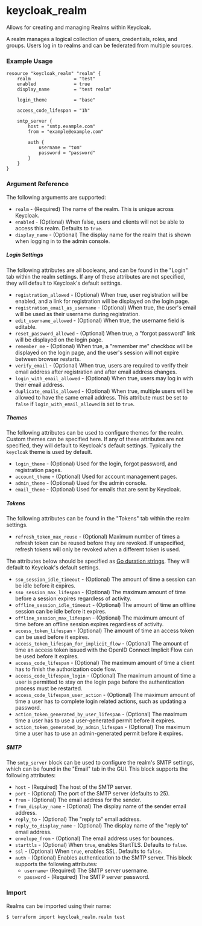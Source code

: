 # keycloak_realm

Allows for creating and managing Realms within Keycloak.

A realm manages a logical collection of users, credentials, roles, and groups.
Users log in to realms and can be federated from multiple sources.

### Example Usage

```hcl
resource "keycloak_realm" "realm" {
    realm                = "test"
    enabled              = true
    display_name         = "test realm"

    login_theme          = "base"

    access_code_lifespan = "1h"
    
    smtp_server {
        host = "smtp.example.com"
        from = "example@example.com"
        
        auth {
        	username = "tom"
        	password = "password"
        }
    }
}
```

### Argument Reference

The following arguments are supported:

- `realm` - (Required) The name of the realm. This is unique across Keycloak.
- `enabled` - (Optional) When false, users and clients will not be able to access this realm. Defaults to `true`.
- `display_name` - (Optional) The display name for the realm that is shown when logging in to the admin console.

##### Login Settings

The following attributes are all booleans, and can be found in the "Login" tab within the realm settings.
If any of these attributes are not specified, they will default to Keycloak's default settings.

- `registration_allowed` - (Optional) When true, user registration will be enabled, and a link for registration will be displayed on the login page.
- `registration_email_as_username` - (Optional) When true, the user's email will be used as their username during registration.
- `edit_username_allowed` - (Optional) When true, the username field is editable.
- `reset_password_allowed` - (Optional) When true, a "forgot password" link will be displayed on the login page.
- `remember_me` - (Optional) When true, a "remember me" checkbox will be displayed on the login page, and the user's session will not expire between browser restarts.
- `verify_email` - (Optional) When true, users are required to verify their email address after registration and after email address changes.
- `login_with_email_allowed` - (Optional) When true, users may log in with their email address.
- `duplicate_emails_allowed` - (Optional) When true, multiple users will be allowed to have the same email address. This attribute must be set to `false` if `login_with_email_allowed` is set to `true`.

##### Themes

The following attributes can be used to configure themes for the realm. Custom themes can be specified here.
If any of these attributes are not specified, they will default to Keycloak's default settings. Typically the `keycloak` theme is used by default.

- `login_theme` - (Optional) Used for the login, forgot password, and registration pages.
- `account_theme` - (Optional) Used for account management pages.
- `admin_theme` - (Optional) Used for the admin console.
- `email_theme` - (Optional) Used for emails that are sent by Keycloak.

##### Tokens

The following attributes can be found in the "Tokens" tab within the realm settings.

- `refresh_token_max_reuse` - (Optional) Maximum number of times a refresh token can be reused before they are revoked. If unspecified, refresh tokens will only be revoked when a different token is used.

The attributes below should be specified as [Go duration strings](https://golang.org/pkg/time/#Duration.String). They will default to Keycloak's default settings.

- `sso_session_idle_timeout` - (Optional) The amount of time a session can be idle before it expires.
- `sso_session_max_lifespan` - (Optional) The maximum amount of time before a session expires regardless of activity.
- `offline_session_idle_timeout` - (Optional) The amount of time an offline session can be idle before it expires.
- `offline_session_max_lifespan` - (Optional) The maximum amount of time before an offline session expires regardless of activity.
- `access_token_lifespan` - (Optional) The amount of time an access token can be used before it expires.
- `access_token_lifespan_for_implicit_flow` - (Optional) The amount of time an access token issued with the OpenID Connect Implicit Flow can be used before it expires.
- `access_code_lifespan` - (Optional) The maximum amount of time a client has to finish the authorization code flow.
- `access_code_lifespan_login` - (Optional) The maximum amount of time a user is permitted to stay on the login page before the authentication process must be restarted.
- `access_code_lifespan_user_action` - (Optional) The maximum amount of time a user has to complete login related actions, such as updating a password.
- `action_token_generated_by_user_lifespan` - (Optional) The maximum time a user has to use a user-generated permit before it expires.
- `action_token_generated_by_admin_lifespan` - (Optional) The maximum time a user has to use an admin-generated permit before it expires.

##### SMTP

The `smtp_server` block can be used to configure the realm's SMTP settings, which can be found in the "Email" tab in the GUI.
This block supports the following attributes:

- `host` - (Required) The host of the SMTP server.
- `port` - (Optional) The port of the SMTP server (defaults to 25).
- `from` - (Optional) The email address for the sender.
- `from_display_name` - (Optional) The display name of the sender email address.
- `reply_to` - (Optional) The "reply to" email address.
- `reply_to_display_name` - (Optional) The display name of the "reply to" email address.
- `envelope_from` - (Optional) The email address uses for bounces.
- `starttls` - (Optional) When `true`, enables StartTLS. Defaults to `false`.
- `ssl` - (Optional) When `true`, enables SSL. Defaults to `false`.
- `auth` - (Optional) Enables authentication to the SMTP server.  This block supports the following attributes:
    - `username`- (Required) The SMTP server username.
    - `password` - (Required) The SMTP server password.

### Import

Realms can be imported using their name:

```bash
$ terraform import keycloak_realm.realm test
```
